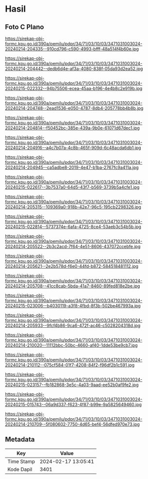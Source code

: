 # Hasil

## Foto C Plano

https://sirekap-obj-formc.kpu.go.id/390a/pemilu/pdpr/34/71/03/10/03/3471031003024-20240214-204335--910cd796-c590-4993-bfff-48a514f4b60e.jpg

https://sirekap-obj-formc.kpu.go.id/390a/pemilu/pdpr/34/71/03/10/03/3471031003024-20240214-204442--dedb6d4e-af3a-4080-838f-05da93d2ea52.jpg

https://sirekap-obj-formc.kpu.go.id/390a/pemilu/pdpr/34/71/03/10/03/3471031003024-20240215-022332--94b75506-ecea-45aa-b196-4e4b8c2e919b.jpg

https://sirekap-obj-formc.kpu.go.id/390a/pemilu/pdpr/34/71/03/10/03/3471031003024-20240214-204748--2ead1536-e050-4787-8db4-205778bb4b8b.jpg

https://sirekap-obj-formc.kpu.go.id/390a/pemilu/pdpr/34/71/03/10/03/3471031003024-20240214-204814--f50452bc-385e-439a-9b0e-61071d67dec1.jpg

https://sirekap-obj-formc.kpu.go.id/390a/pemilu/pdpr/34/71/03/10/03/3471031003024-20240214-204916--a4c7b07a-4c8b-465f-909d-6c48acda6db1.jpg

https://sirekap-obj-formc.kpu.go.id/390a/pemilu/pdpr/34/71/03/10/03/3471031003024-20240214-204945--ca5adbe8-2019-4e47-b1ba-2767fc9a411a.jpg

https://sirekap-obj-formc.kpu.go.id/390a/pemilu/pdpr/34/71/03/10/03/3471031003024-20240215-022617--3b7537a0-64d5-43f7-b569-3739b5a4cfe1.jpg

https://sirekap-obj-formc.kpu.go.id/390a/pemilu/pdpr/34/71/03/10/03/3471031003024-20240214-205315--109369a0-918b-42e7-96c5-195cb2298326.jpg

https://sirekap-obj-formc.kpu.go.id/390a/pemilu/pdpr/34/71/03/10/03/3471031003024-20240215-022814--5737374e-6afa-4725-8ce4-53aeb3c54b5b.jpg

https://sirekap-obj-formc.kpu.go.id/390a/pemilu/pdpr/34/71/03/10/03/3471031003024-20240214-205522--2b3c2acd-7f64-4e51-8606-437072ccebfe.jpg

https://sirekap-obj-formc.kpu.go.id/390a/pemilu/pdpr/34/71/03/10/03/3471031003024-20240214-205621--2e2b578d-f6e0-44fd-b872-584518481112.jpg

https://sirekap-obj-formc.kpu.go.id/390a/pemilu/pdpr/34/71/03/10/03/3471031003024-20240214-205708--41cc8cab-5bda-41a7-8460-89fed818e2be.jpg

https://sirekap-obj-formc.kpu.go.id/390a/pemilu/pdpr/34/71/03/10/03/3471031003024-20240215-023006--b4030119-a3f8-4fbd-8f3b-502be467993a.jpg

https://sirekap-obj-formc.kpu.go.id/390a/pemilu/pdpr/34/71/03/10/03/3471031003024-20240214-205933--9fcf4b86-9ca6-472f-ac46-c5028204318d.jpg

https://sirekap-obj-formc.kpu.go.id/390a/pemilu/pdpr/34/71/03/10/03/3471031003024-20240214-210020--11112bbc-50bc-4660-af40-1dde53be9cb7.jpg

https://sirekap-obj-formc.kpu.go.id/390a/pemilu/pdpr/34/71/03/10/03/3471031003024-20240214-210112--075cf584-01f7-4208-84f2-f96df2b1c591.jpg

https://sirekap-obj-formc.kpu.go.id/390a/pemilu/pdpr/34/71/03/10/03/3471031003024-20240215-023157--fb182868-3e5c-4a03-9aad-ee52b0af9fe2.jpg

https://sirekap-obj-formc.kpu.go.id/390a/pemilu/pdpr/34/71/03/10/03/3471031003024-20240215-015743--06a9d337-f623-4f87-b99e-9a5825649460.jpg

https://sirekap-obj-formc.kpu.go.id/390a/pemilu/pdpr/34/71/03/10/03/3471031003024-20240214-210709--5f080602-7750-4d65-bef4-56dfed970e73.jpg


## Metadata

| Key        | Value               |
| ---------- | ------------------- |
| Time Stamp | 2024-02-17 13:05:41 |
| Kode Dapil | 3401                |



